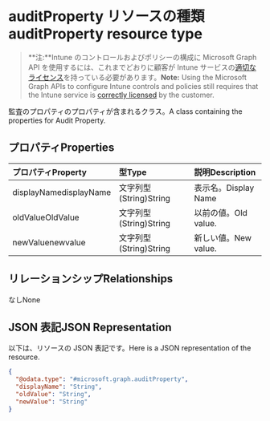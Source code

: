 # <a name="auditproperty-resource-type"></a><span data-ttu-id="a63ef-101">auditProperty リソースの種類</span><span class="sxs-lookup"><span data-stu-id="a63ef-101">auditProperty resource type</span></span>

> <span data-ttu-id="a63ef-102">**注:**Intune のコントロールおよびポリシーの構成に Microsoft Graph API を使用するには、これまでどおりに顧客が Intune サービスの[適切なライセンス](https://go.microsoft.com/fwlink/?linkid=839381)を持っている必要があります。</span><span class="sxs-lookup"><span data-stu-id="a63ef-102">**Note:** Using the Microsoft Graph APIs to configure Intune controls and policies still requires that the Intune service is [correctly licensed](https://go.microsoft.com/fwlink/?linkid=839381) by the customer.</span></span>

<span data-ttu-id="a63ef-103">監査のプロパティのプロパティが含まれるクラス。</span><span class="sxs-lookup"><span data-stu-id="a63ef-103">A class containing the properties for Audit Property.</span></span>
## <a name="properties"></a><span data-ttu-id="a63ef-104">プロパティ</span><span class="sxs-lookup"><span data-stu-id="a63ef-104">Properties</span></span>
|<span data-ttu-id="a63ef-105">プロパティ</span><span class="sxs-lookup"><span data-stu-id="a63ef-105">Property</span></span>|<span data-ttu-id="a63ef-106">型</span><span class="sxs-lookup"><span data-stu-id="a63ef-106">Type</span></span>|<span data-ttu-id="a63ef-107">説明</span><span class="sxs-lookup"><span data-stu-id="a63ef-107">Description</span></span>|
|:---|:---|:---|
|<span data-ttu-id="a63ef-108">displayName</span><span class="sxs-lookup"><span data-stu-id="a63ef-108">displayName</span></span>|<span data-ttu-id="a63ef-109">文字列型 (String)</span><span class="sxs-lookup"><span data-stu-id="a63ef-109">String</span></span>|<span data-ttu-id="a63ef-110">表示名。</span><span class="sxs-lookup"><span data-stu-id="a63ef-110">Display Name</span></span>|
|<span data-ttu-id="a63ef-111">oldValue</span><span class="sxs-lookup"><span data-stu-id="a63ef-111">OldValue</span></span>|<span data-ttu-id="a63ef-112">文字列型 (String)</span><span class="sxs-lookup"><span data-stu-id="a63ef-112">String</span></span>|<span data-ttu-id="a63ef-113">以前の値。</span><span class="sxs-lookup"><span data-stu-id="a63ef-113">Old value.</span></span>|
|<span data-ttu-id="a63ef-114">newValue</span><span class="sxs-lookup"><span data-stu-id="a63ef-114">newvalue</span></span>|<span data-ttu-id="a63ef-115">文字列型 (String)</span><span class="sxs-lookup"><span data-stu-id="a63ef-115">String</span></span>|<span data-ttu-id="a63ef-116">新しい値。</span><span class="sxs-lookup"><span data-stu-id="a63ef-116">New value.</span></span>|

## <a name="relationships"></a><span data-ttu-id="a63ef-117">リレーションシップ</span><span class="sxs-lookup"><span data-stu-id="a63ef-117">Relationships</span></span>
<span data-ttu-id="a63ef-118">なし</span><span class="sxs-lookup"><span data-stu-id="a63ef-118">None</span></span>
## <a name="json-representation"></a><span data-ttu-id="a63ef-119">JSON 表記</span><span class="sxs-lookup"><span data-stu-id="a63ef-119">JSON Representation</span></span>
<span data-ttu-id="a63ef-120">以下は、リソースの JSON 表記です。</span><span class="sxs-lookup"><span data-stu-id="a63ef-120">Here is a JSON representation of the resource.</span></span>
<!-- {
  "blockType": "resource",
  "keyProperty": "id",
  "@odata.type": "microsoft.graph.auditProperty"
}
-->
``` json
{
  "@odata.type": "#microsoft.graph.auditProperty",
  "displayName": "String",
  "oldValue": "String",
  "newValue": "String"
}
```



